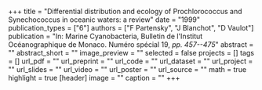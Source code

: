 +++
title = "Differential distribution and ecology of Prochlorococcus and Synechococcus in oceanic waters: a review"
date = "1999"
publication_types = ["6"]
authors = ["F Partensky", "J Blanchot", "D Vaulot"]
publication = "In: Marine Cyanobacteria, Bulletin de l'Institut Océanographique de Monaco. Numéro spécial 19, _pp. 457--475_"
abstract = ""
abstract_short = ""
image_preview = ""
selected = false
projects = []
tags = []
url_pdf = ""
url_preprint = ""
url_code = ""
url_dataset = ""
url_project = ""
url_slides = ""
url_video = ""
url_poster = ""
url_source = ""
math = true
highlight = true
[header]
image = ""
caption = ""
+++
